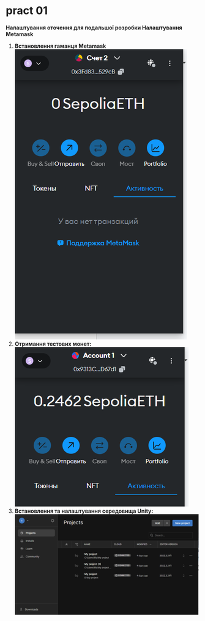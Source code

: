 # pract 01

__Налаштування оточення для подальшої розробки Налаштування Metamask__
 
1. **Встановлення гаманця Metamask**
![alt text](image.png)
2. **Отримання тестових монет:**
![alt text](image-1.png)
3. **Встановлення та налаштування середовища Unity:**
![alt text](image-2.png)